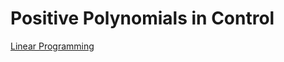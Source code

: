 # Positive Polynomials in Control


[Linear Programming](https://github.com/lacerdamj/posit_poly_control/blob/854036d4aa18593153c487562ee2a9b3cc008e3e/LinearProgramming.ipynb)

